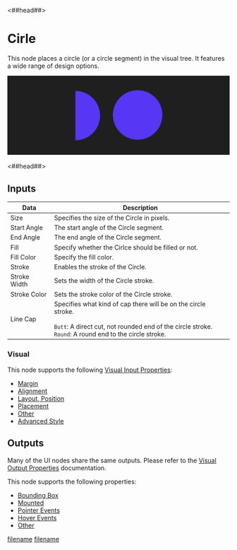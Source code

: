 <##head##>

# Cirle

This node places a circle (or a circle segment) in the visual tree. It features a wide range of design options.

![](./circle_visual.png ':class=img-size-l')

<##head##>

## Inputs

| Data                                       | Description                                                                                                                                                                        |
| ------------------------------------------ | ---------------------------------------------------------------------------------------------------------------------------------------------------------------------------------- |
| <span class="ndl-data">Size</span>         | Specifies the size of the Circle in pixels.                                                                                                                                        |
| <span class="ndl-data">Start Angle</span>  | The start angle of the Circle segment.                                                                                                                                             |
| <span class="ndl-data">End Angle</span>    | The end angle of the Circle segment.                                                                                                                                               |
| <span class="ndl-data">Fill</span>         | Specify whether the Cirlce should be filled or not.                                                                                                                                |
| <span class="ndl-data">Fill Color</span>   | Specify the fill color.                                                                                                                                                            |
| <span class="ndl-data">Stroke</span>       | Enables the stroke of the Circle.                                                                                                                                                  |
| <span class="ndl-data">Stroke Width</span> | Sets the width of the Circle stroke.                                                                                                                                               |
| <span class="ndl-data">Stroke Color</span> | Sets the stroke color of the Circle stroke.                                                                                                                                        |
| <span class="ndl-data">Line Cap</span>     | Specifies what kind of cap there will be on the circle stroke.<br/><br/>`Butt`: A direct cut, not rounded end of the circle stroke.<br/>`Round`: A round end to the circle stroke. |

### Visual

This node supports the following [Visual Input Properties](nodes/ui-elements/visual-input-properties/):

-   [Margin](nodes/ui-elements/visual-input-properties/#margin)
-   [Alignment](nodes/ui-elements/visual-input-properties/#alignment)
-   [Layout, Position](nodes/ui-elements/visual-input-properties/#-position)
-   [Placement](nodes/ui-elements/visual-input-properties/#placement)
-   [Other](nodes/ui-elements/visual-input-properties/#other)
-   [Advanced Style](nodes/ui-elements/visual-input-properties/#advanced-style)

## Outputs

Many of the UI nodes share the same outputs. Please refer to the [Visual Output Properties](nodes/ui-elements/visual-output-properties/) documentation.

This node supports the following properties:

-   [Bounding Box](nodes/ui-elements/visual-output-properties/#bounding-box)
-   [Mounted](nodes/ui-elements/visual-output-properties/#mounted)
-   [Pointer Events](nodes/ui-elements/visual-output-properties/#pointer-events)
-   [Hover Events](nodes/ui-elements/visual-output-properties/#hover-events)
-   [Other](nodes/ui-elements/visual-output-properties/#other)

<div class="hidden-props-for-editor">

[filename](../visual-input-properties/README.md ':include')
[filename](../visual-output-properties/README.md ':include')

</div>
